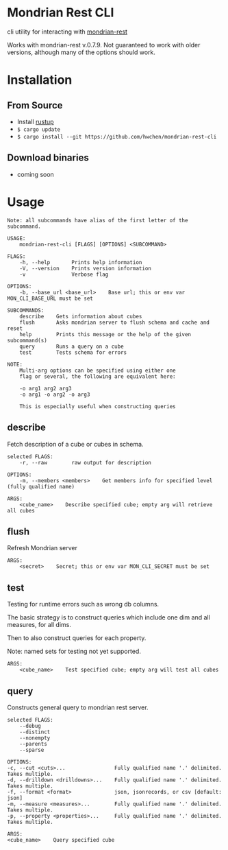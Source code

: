 # Mondrian Rest CLI

cli utility for interacting with [mondrian-rest](https://github.com/jazzido/mondrian-rest)

Works with mondrian-rest v.0.7.9. Not guaranteed to work with older versions, although many of the options should work.

# Installation
## From Source
- Install [rustup](https://rustup.rs)
- `$ cargo update`
- `$ cargo install --git https://github.com/hwchen/mondrian-rest-cli`

## Download binaries
- coming soon

# Usage
```
Note: all subcommands have alias of the first letter of the subcommand.

USAGE:
    mondrian-rest-cli [FLAGS] [OPTIONS] <SUBCOMMAND>

FLAGS:
    -h, --help       Prints help information
    -V, --version    Prints version information
    -v               Verbose flag

OPTIONS:
    -b, --base_url <base_url>    Base url; this or env var MON_CLI_BASE_URL must be set

SUBCOMMANDS:
    describe    Gets information about cubes
    flush       Asks mondrian server to flush schema and cache and reset
    help        Prints this message or the help of the given subcommand(s)
    query       Runs a query on a cube
    test        Tests schema for errors

NOTE:
    Multi-arg options can be specified using either one
    flag or several, the following are equivalent here:

    -o arg1 arg2 arg3
    -o arg1 -o arg2 -o arg3

    This is especially useful when constructing queries
```

## describe
Fetch description of a cube or cubes in schema.

```
selected FLAGS:
    -r, --raw        raw output for description

OPTIONS:
    -m, --members <members>    Get members info for specified level (fully qualified name)

ARGS:
    <cube_name>    Describe specified cube; empty arg will retrieve all cubes
```

## flush
Refresh Mondrian server

```
ARGS:
    <secret>    Secret; this or env var MON_CLI_SECRET must be set
```

## test
Testing for runtime errors such as wrong db columns.

The basic strategy is to construct queries which include one dim and all measures, for all dims.

Then to also construct queries for each property.

Note: named sets for testing not yet supported.

```
ARGS:
    <cube_name>    Test specified cube; empty arg will test all cubes
```

## query
Constructs general query to mondrian rest server.

```
selected FLAGS:
    --debug
    --distinct
    --nonempty
    --parents
    --sparse

OPTIONS:
-c, --cut <cuts>...                Fully qualified name '.' delimited. Takes multiple.
-d, --drilldown <drilldowns>...    Fully qualified name '.' delimited. Takes multiple.
-f, --format <format>              json, jsonrecords, or csv [default: json]
-m, --measure <measures>...        Fully qualified name '.' delimited. Takes multiple.
-p, --property <properties>...     Fully qualified name '.' delimited. Takes multiple.

ARGS:
<cube_name>    Query specified cube

```
